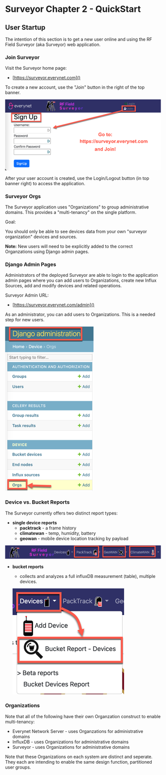 # Surveyor Chapter 2 - QuickStart

## User Startup

The intention of this section is to get a new user online and using the RF Field Surveyor (aka Surveyor) web application.

### Join Surveyor

Visit the Surveyor home page:
* [https://surveyor.everynet.com]()

To create a new account, use the "Join" button in the right of the top banner.

![Join Surveyor - create a user](images/surveyor_join.png)

After your user account is created, use the Login/Logout button (in top banner right) to access the application.

### Surveyor Orgs

The Surveyor application uses "Organizations" to group administrative domains. This provides a "multi-tenancy" on the single platform. 

Goal: 

You should only be able to see devices data from your own "surveyor organization" devices and sources.

**Note:** New users will need to be explicitly added to the correct Organzations using Django admin pages.

### Django Admin Pages

Administrators of the deployed Surveyor are able to login to the application admin pages where you can add users to Organizations, create new Influx Sources, add and modify devices and related operations.

Surveyor Admin URL:
- [https://surveyor.everynet.com/admin]()

As an administrator, you can add users to Organizations. This is a needed step for new users.

![Django Admin](images/surveyor_admin.png)

### Device vs. Bucket Reports

The Surveyor currently offers two distinct report types:

- **single device reports**
  - **packtrack** - a frame history
  - **climatewan** - temp, humidity, battery
  - **geowan** - mobile device location tracking by payload

![Surveyor - Single Device Reports](images/surveyor_singledevice-reports.png)

- **bucket reports**
  - collects and analyzes a full influxDB measurement (table), multiple devices.

  ![Surveyor - Bucket Devices Report](images/surveyor_bucketdevice.png)

### Organizations

Note that all of the following have their own Organzation construct to enable multi-tenancy:
- Everynet Network Server - uses Organzations for administrative domains
- InfluxDB - uses Organizations for administrative domains
- Surveyor - uses Organizations for administrative domains

Note that these Organizations on each system are distinct and seperate. They each are intending to enable the same design function, partitioned user groups.